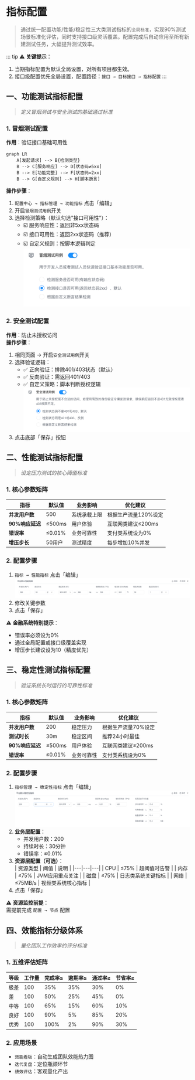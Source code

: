 # 指标配置

> 通过统一配置功能/性能/稳定性三大类测试指标的`全局标准`，实现90%测试场景标准化评估，同时支持接口级灵活覆盖。配置完成后自动应用至所有新建测试任务，大幅提升测试效率。

::: tip ⚠️ **关键提示**：
1. 当期指标配置为默认全局设置，对所有项目都生效。
2. 接口级配置优先全局设置，配置路径：`接口 → 目标接口 → 指标配置`
:::

## 一、功能测试指标配置
> *定义冒烟测试与安全测试的基础通过标准*

### 1. 冒烟测试配置
**作用**：验证接口基础可用性
```mermaid
graph LR
    A[发起请求] --> B{检测类型}
    B --> C[服务响应] --> D[状态码≠5xx]
    B --> E[功能完整] --> F[状态码=2xx]
    B --> G[自定义规则] --> H[脚本断言]
```
**操作步骤**：
1. `配置中心 → 指标管理 → 功能指标` 点击「编辑」
2. 开启`冒烟测试用例`开关
3. 选择检测策略（默认勾选"接口可用性"）：
    - ☑️ 服务响应性：返回非5xx状态码
    - ☑️ 接口可用性：返回2xx状态码（推荐）
    - ☑️ 自定义规则：按脚本逻辑判定  
      ![冒烟测试配置示例](images/ind-func-case-smoke.png)

### 2. 安全测试配置
**作用**：防止未授权访问  
**操作步骤**：
1. 相同页面 → 开启`安全测试用例`开关
2. 选择验证逻辑：
    - ✅ 正向验证：排除401/403状态（默认）
    - ✅ 反向验证：需返回401/403
    - ✅ 自定义策略：脚本判断授权逻辑  
      ![安全测试配置示例](images/ind-func-case-security.png)
3. 点击底部「保存」按钮

## 二、性能测试指标配置
> *设定压力测试的核心阈值标准*

### 1. 核心参数矩阵
| 指标 | 默认值 | 业务影响 | 优化建议 |
|---|---|---|---|
| **并发用户数** | 500 | 系统承载上限 | 根据生产流量120%设定 |
| **90%响应延迟** | ≤500ms | 用户体验 | 互联网类建议≤200ms |
| **错误率** | ≤0.01% | 业务可靠性 | 支付类系统设为0% |
| **增压步长** | 50用户 | 测试精度 | 每步增加10%并发 |

### 2. 配置步骤
1. `指标 → 性能指标` 点击「编辑」  
   ![性能指标编辑入口](images/ind-perf-edit.png)
2. 修改关键参数
3. 点击「保存」

⚠️ **金融系统特别提示**：
- 错误率必须设为0%
- 通过全局配置或接口级覆盖实现
- 增压步长建议设为10（精度优先）

## 三、稳定性测试指标配置
> *验证系统长时运行的可靠性标准*

### 1. 核心参数矩阵
| 指标          | 默认值    | 业务影响  | 优化建议         |
|-------------|--------|-------|--------------|
| **并发用户数**   | 200    | 稳定压力  | 根据生产流量70%设定  |
| **测试时长**    | 30m    | 稳定区间  | 推荐24小时最佳     |
| **90%响应延迟** | ≤500ms | 用户体验  | 互联网类建议≤200ms |
| **错误率**     | ≤0.01% | 业务可靠性 | 支付类系统设为0%    |

### 2. 配置步骤
1. `指标管理 → 稳定性指标` 点击「编辑」  
   ![稳定性配置入口](images/ind-stability-edit.png)
2. **业务层配置**：
    - 并发用户数：200
    - 持续时长：30分钟
    - 错误率：≤0.01%
3. **资源层配置（可选）**：  
   | 资源类型 | 阈值 | 说明 |
   |---|---|---|
   | CPU | ≤75% | 超阈值时告警 |
   | 内存 | ≤75% | JVM应用重点关注 |
   | 磁盘 | ≤75% | 日志类系统关键指标 |
   | 网络 | ≤75MB/s | 视频类系统核心指标 |
4. 点击「保存」

⚠️ **资源监控前提**：  
需提前完成 `配置 → 节点` 配置

## 四、效能指标分级体系
> *量化团队工作效率的评分标准*

### 1. 五维评估矩阵
| 等级 | 工作量 | 完成率≤ | 逾期率≤ | 通过率≥ | 节省率≥ |
|------|--------|---------|---------|---------|---------|
| 极差 | 100    | 35%     | 35%     | 30%     | 0%      |
| 差   | 100    | 50%     | 25%     | 45%     | 0%      |
| 中等 | 100    | 65%     | 15%     | 60%     | 10%     |
| 良好 | 100    | 90%     | 5%      | 85%     | 20%     |
| 优秀 | 100    | 100%    | 2%      | 90%     | 30%     |

### 2. 应用场景
- `效能看板`：自动生成团队效能热力图
- `迭代复盘`：定位瓶颈环节
- `绩效评估`：客观量化产出

